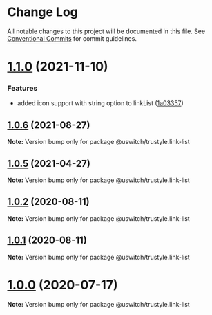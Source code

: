 # Change Log

All notable changes to this project will be documented in this file.
See [Conventional Commits](https://conventionalcommits.org) for commit guidelines.

# [1.1.0](https://github.com/uswitch/trustyle/compare/@uswitch/trustyle.link-list@1.0.6...@uswitch/trustyle.link-list@1.1.0) (2021-11-10)


### Features

* added icon support with string option to linkList ([1a03357](https://github.com/uswitch/trustyle/commit/1a03357))





## [1.0.6](https://github.com/uswitch/trustyle/compare/@uswitch/trustyle.link-list@1.0.5...@uswitch/trustyle.link-list@1.0.6) (2021-08-27)

**Note:** Version bump only for package @uswitch/trustyle.link-list





## [1.0.5](https://github.com/uswitch/trustyle/compare/@uswitch/trustyle.link-list@1.0.4...@uswitch/trustyle.link-list@1.0.5) (2021-04-27)

**Note:** Version bump only for package @uswitch/trustyle.link-list





## [1.0.2](https://github.com/uswitch/trustyle/compare/@uswitch/trustyle.link-list@1.0.1...@uswitch/trustyle.link-list@1.0.2) (2020-08-11)

**Note:** Version bump only for package @uswitch/trustyle.link-list





## [1.0.1](https://github.com/uswitch/trustyle/compare/@uswitch/trustyle.link-list@1.0.0...@uswitch/trustyle.link-list@1.0.1) (2020-08-11)

**Note:** Version bump only for package @uswitch/trustyle.link-list





# [1.0.0](https://github.com/uswitch/trustyle/compare/@uswitch/trustyle.link-list@0.2.1...@uswitch/trustyle.link-list@1.0.0) (2020-07-17)

**Note:** Version bump only for package @uswitch/trustyle.link-list
